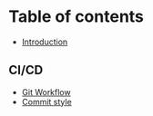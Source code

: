 # Table of contents

* [Introduction](../README.md)

## CI/CD

* [Git Workflow](ci_cd/decisions/0000_git_workflow.md)
* [Commit style](ci_cd/decisions/0001_commit_style.md)